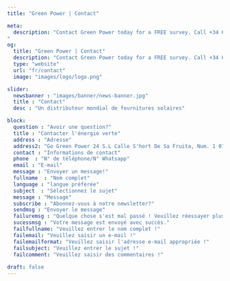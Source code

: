 ```yaml
---
title: "Green Power | Contact"

meta:
  description: "Contact Green Power today for a FREE survey. Call +34 651 720 792 or email info@greenpwr.eu. Installing solar panels at your home or business has never been easier.
"
og:
  title: "Green Power | Contact"
  description: "Contact Green Power today for a FREE survey. Call +34 651 720 792 or email info@greenpwr.eu. Installing solar panels at your home or business has never been easier." 
  type: "website"
  url: "fr/contact"
  image: "images/logo/logo.png"

slider:
  newsbanner : "images/banner/news-banner.jpg"
  title : "Contact"
  desc : "Un distributeur mondial de fournitures solaires"

block:
  question : "Avoir une question?"
  title : "Contacter l'énergie verte"
  address : "Adresse"
  address2: "Go Green Power 24 S.L Calle S'hort De Sa Fruita, Num. 1 07800 Eivissa- (Illes Balears), Espagne"
  contact : "Informations de contact"
  phone  : "N° de téléphone/N° Whatsapp"
  email : "E-mail"
  message : "Envoyer un message!"
  fullname  : "Nom complet"
  language : "langue préférée"
  subject  : "Sélectionnez le sujet"
  message : "Message"
  subscribe : "Abonnez-vous à notre newsletter?"
  sendmsg : "Envoyer le message"
  failuremsg : "Quelque chose s'est mal passé ! Veuillez réessayer plus tard."
  sucessmsg : "Votre message est envoyé avec succès."
  failfullname: "Veuillez entrer le nom complet !"
  failemail: "Veuillez saisir un e-mail !"
  failemailformat: "Veuillez saisir l'adresse e-mail appropriée !"
  failsubject: "Veuillez entrer le sujet !"
  failcomment: "Veuillez saisir des commentaires !"
    
draft: false
---
```

